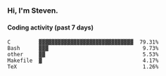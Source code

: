 ### Hi, I'm Steven.

#### Coding activity (past 7 days)
```
C         ▓▓▓▓▓▓▓▓▓▓▓▓▓▓▓▓▓▓▓▓▓▓▓▓▓▓▓▓▓▓  79.31%
Bash      ▓▓▓                              9.73%
other     ▓▓                               5.53%
Makefile  ▓                                4.17%
TeX                                        1.26%
```
